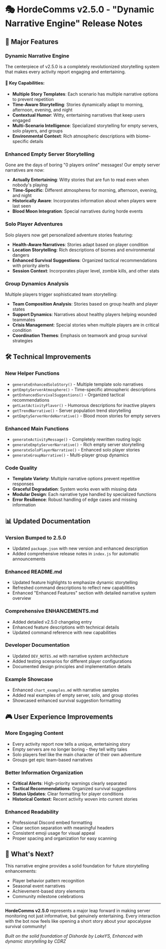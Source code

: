 # 🎭 HordeComms v2.5.0 - "Dynamic Narrative Engine" Release Notes

## 🚀 Major Features

### Dynamic Narrative Engine
The centerpiece of v2.5.0 is a completely revolutionized storytelling system that makes every activity report engaging and entertaining.

#### 🎯 Key Capabilities:
- **Multiple Story Templates**: Each scenario has multiple narrative options to prevent repetition
- **Time-Aware Storytelling**: Stories dynamically adapt to morning, afternoon, evening, and night
- **Contextual Humor**: Witty, entertaining narratives that keep users engaged
- **Multi-Scenario Intelligence**: Specialized storytelling for empty servers, solo players, and groups
- **Environmental Context**: Rich atmospheric descriptions with biome-specific details

### Enhanced Empty Server Storytelling
Gone are the days of boring "0 players online" messages! Our empty server narratives are now:
- **Actually Entertaining**: Witty stories that are fun to read even when nobody's playing
- **Time-Specific**: Different atmospheres for morning, afternoon, evening, and night
- **Historically Aware**: Incorporates information about when players were last seen
- **Blood Moon Integration**: Special narratives during horde events

### Solo Player Adventures
Solo players now get personalized adventure stories featuring:
- **Health-Aware Narratives**: Stories adapt based on player condition
- **Location Storytelling**: Rich descriptions of biomes and environmental dangers
- **Enhanced Survival Suggestions**: Organized tactical recommendations with priority alerts
- **Session Context**: Incorporates player level, zombie kills, and other stats

### Group Dynamics Analysis
Multiple players trigger sophisticated team storytelling:
- **Team Composition Analysis**: Stories based on group health and player states
- **Support Dynamics**: Narratives about healthy players helping wounded teammates
- **Crisis Management**: Special stories when multiple players are in critical condition
- **Coordination Themes**: Emphasis on teamwork and group survival strategies

## 🛠️ Technical Improvements

### New Helper Functions
- `generateEnhancedSoloStory()` - Multiple template solo narratives
- `getEmptyServerAtmosphere()` - Time-specific atmospheric descriptions  
- `getEnhancedSurvivalSuggestions()` - Organized tactical recommendations
- `getLastActivityFlavor()` - Humorous descriptions for inactive players
- `getTrendNarrative()` - Server population trend storytelling
- `getEmptyServerHordeNarrative()` - Blood moon stories for empty servers

### Enhanced Main Functions
- `generateActivityMessage()` - Completely rewritten routing logic
- `generateEmptyServerNarrative()` - Rich empty server storytelling
- `generateSoloPlayerNarrative()` - Enhanced solo player stories
- `generateGroupNarrative()` - Multi-player group dynamics

### Code Quality
- **Template Variety**: Multiple narrative options prevent repetitive responses
- **Graceful Degradation**: System works even with missing data
- **Modular Design**: Each narrative type handled by specialized functions
- **Error Resilience**: Robust handling of edge cases and missing information

## 📊 Updated Documentation

### Version Bumped to 2.5.0
- Updated `package.json` with new version and enhanced description
- Added comprehensive release notes in `index.js` for automatic announcements

### Enhanced README.md
- Updated feature highlights to emphasize dynamic storytelling
- Refreshed command descriptions to reflect new capabilities
- Enhanced "Enhanced Features" section with detailed narrative system overview

### Comprehensive ENHANCEMENTS.md
- Added detailed v2.5.0 changelog entry
- Enhanced feature descriptions with technical details
- Updated command reference with new capabilities

### Developer Documentation
- Updated `DEV_NOTES.md` with narrative system architecture
- Added testing scenarios for different player configurations
- Documented design principles and implementation details

### Example Showcase
- Enhanced `chart_examples.md` with narrative samples
- Added real examples of empty server, solo, and group stories
- Showcased enhanced survival suggestion formatting

## 🎮 User Experience Improvements

### More Engaging Content
- Every activity report now tells a unique, entertaining story
- Empty servers are no longer boring - they tell witty tales
- Solo players feel like the main character of their own adventure
- Groups get epic team-based narratives

### Better Information Organization
- **Critical Alerts**: High-priority warnings clearly separated
- **Tactical Recommendations**: Organized survival suggestions  
- **Status Updates**: Clear formatting for player conditions
- **Historical Context**: Recent activity woven into current stories

### Enhanced Readability
- Professional Discord embed formatting
- Clear section separation with meaningful headers
- Consistent emoji usage for visual appeal
- Proper spacing and organization for easy scanning

## 🚀 What's Next?

This narrative engine provides a solid foundation for future storytelling enhancements:
- Player behavior pattern recognition
- Seasonal event narratives 
- Achievement-based story elements
- Community milestone celebrations

---

**HordeComms v2.5.0** represents a major leap forward in making server monitoring not just informative, but genuinely entertaining. Every interaction with the bot now feels like opening a short story about your apocalypse survival community!

*Built on the solid foundation of Dishorde by LakeYS, Enhanced with dynamic storytelling by CDRZ*
